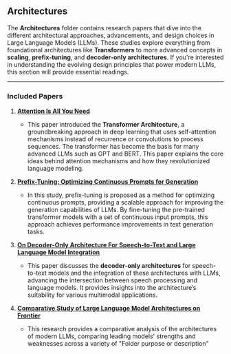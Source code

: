 ## **Architectures**

The **Architectures** folder contains research papers that dive into the different architectural approaches, advancements, and design choices in Large Language Models (LLMs). These studies explore everything from foundational architectures like **Transformers** to more advanced concepts in **scaling**, **prefix-tuning**, and **decoder-only architectures**. If you're interested in understanding the evolving design principles that power modern LLMs, this section will provide essential readings.

---

### **Included Papers**

1. **[Attention Is All You Need](<https://user.phil.hhu.de/~cwurm/wp-content/uploads/2020/01/7181-attention-is-all-you-need.pdf>)**  
   - This paper introduced the **Transformer Architecture**, a groundbreaking approach in deep learning that uses self-attention mechanisms instead of recurrence or convolutions to process sequences. The transformer has become the basis for many advanced LLMs such as GPT and BERT. This paper explains the core ideas behind attention mechanisms and how they revolutionized language modeling.

2. **[Prefix-Tuning: Optimizing Continuous Prompts for Generation](<link-to-paper>)**  
   - In this study, prefix-tuning is proposed as a method for optimizing continuous prompts, providing a scalable approach for improving the generation capabilities of LLMs. By fine-tuning the pre-trained transformer models with a set of continuous input prompts, this approach achieves performance improvements in text generation tasks.

3. **[On Decoder-Only Architecture For Speech-to-Text and Large Language Model Integration](<link-to-paper>)**  
   - This paper discusses the **decoder-only architectures** for speech-to-text models and the integration of these architectures with LLMs, advancing the intersection between speech processing and language models. It provides insights into the architecture’s suitability for various multimodal applications.

4. **[Comparative Study of Large Language Model Architectures on Frontier](<link-to-paper>)**  
   - This research provides a comparative analysis of the architectures of modern LLMs, comparing leading models' strengths and weaknesses across a variety of
"Folder purpose or description" 
